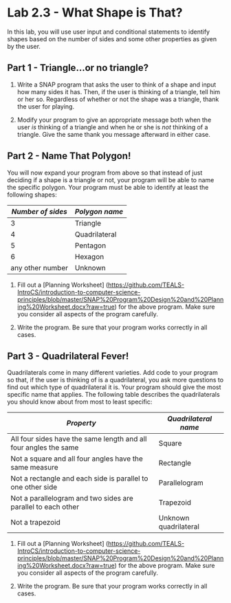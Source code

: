<!--- REVISED -->
# Lab 2.3 - What Shape is That?
In this lab, you will use user input and conditional statements to identify shapes based on the number of sides and some other properties as given by the user.

## Part 1 - Triangle...or no triangle?

1.  Write a SNAP program that asks the user to think of a shape and input how many sides it has.  Then, if the user is thinking of a triangle, tell him or her so.  Regardless of whether or not the shape was a triangle, thank the user for playing.

2.  Modify your program to give an appropriate message both when the user _is_ thinking of a triangle and when he or she is _not_ thinking of a triangle.  Give the same thank you message afterward in either case.

## Part 2 - Name That Polygon!

You will now expand your program from above so that instead of just deciding if a shape is a triangle or not, your program will be able to name the specific polygon.  Your program must be able to identify at least the following shapes:  

| _Number of sides_ | _Polygon name_ |
| ----------------- | -------------- |
| 3                 | Triangle       |
| 4                 | Quadrilateral  |
| 5                 | Pentagon       |
| 6                 | Hexagon        |
| any other number  | Unknown        |

1.  Fill out a [Planning Worksheet] (https://github.com/TEALS-IntroCS/introduction-to-computer-science-principles/blob/master/SNAP%20Program%20Design%20and%20Planning%20Worksheet.docx?raw=true) for the above program.  Make sure you consider all aspects of the program carefully.

2.  Write the program.  Be sure that your program works correctly in all cases.

## Part 3 - Quadrilateral Fever!

Quadrilaterals come in many different varieties.  Add code to your program so that, if the user is thinking of is a quadrilateral, you ask more questions to find out which type of quadrilateral it is.  Your program should give the most specific name that applies.  The following table describes the quadrilaterals you should know about from most to least specific:

| _Property_                                                       | _Quadrilateral name_  |
| ---------------------------------------------------------------- | --------------------- |
| All four sides have the same length and all four angles the same | Square                |
| Not a square and all four angles have the same measure           | Rectangle             |
| Not a rectangle and each side is parallel to one other side      | Parallelogram         |
| Not a parallelogram and two sides are parallel to each other     | Trapezoid             |
| Not a trapezoid                                                  | Unknown quadrilateral |

1.  Fill out a [Planning Worksheet] (https://github.com/TEALS-IntroCS/introduction-to-computer-science-principles/blob/master/SNAP%20Program%20Design%20and%20Planning%20Worksheet.docx?raw=true) for the above program.  Make sure you consider all aspects of the program carefully.

2.  Write the program.  Be sure that your program works correctly in all cases.
